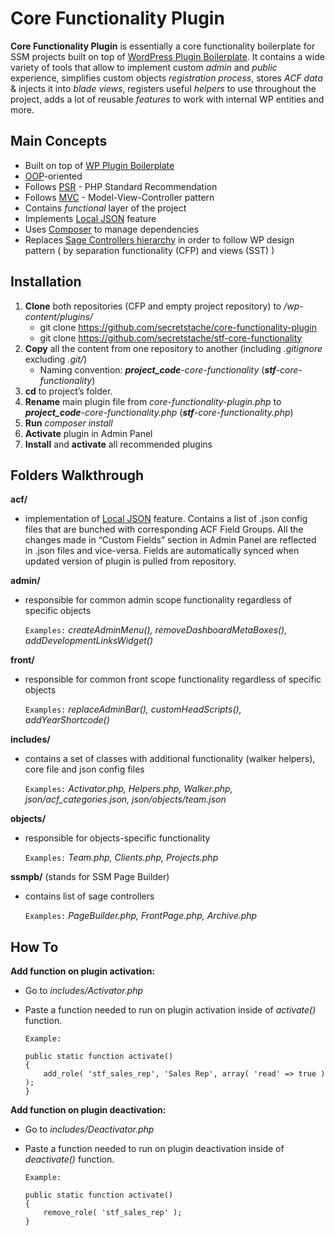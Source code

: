 # Core Functionality Plugin

**Core Functionality Plugin** is essentially a core functionality boilerplate for SSM projects built on top of [WordPress Plugin Boilerplate](https://github.com/DevinVinson/WordPress-Plugin-Boilerplate). It contains a wide variety of tools that allow to implement custom *admin* and *public* experience, simplifies custom objects *registration process*, stores *ACF data* & injects it into *blade views*, registers useful *helpers* to use throughout the project, adds a lot of reusable *features* to work with internal WP entities and more.

## Main Concepts

- Built on top of [WP Plugin Boilerplate](https://github.com/DevinVinson/WordPress-Plugin-Boilerplate)
- [OOP](https://en.wikipedia.org/wiki/Object-oriented_programming)-oriented
- Follows [PSR](https://www.php-fig.org/psr/) - PHP Standard Recommendation
- Follows [MVC](https://en.wikipedia.org/wiki/Model%E2%80%93view%E2%80%93controller) - Model-View-Controller pattern
- Contains *functional* layer of the project
- Implements [Local JSON](https://www.advancedcustomfields.com/resources/local-json/) feature
- Uses [Composer](https://getcomposer.org/) to manage dependencies
- Replaces [Sage Controllers hierarchy](https://github.com/roots/sage/tree/master/app/Controllers) in order to follow WP design pattern ( by separation functionality (CFP) and views (SST) )

## Installation

1. **Clone** both repositories (CFP and empty project repository) to */wp-content/plugins/*
	- git clone https://github.com/secretstache/core-functionality-plugin
	- git clone https://github.com/secretstache/stf-core-functionality
4. **Copy** all the content from one repository to another (including *.gitignore* excluding *.git/*)
	- Naming convention: *__project_code__-core-functionality* (*__stf__-core-functionality*)
6. **cd** to project’s folder.
7. **Rename** main plugin file from *core-functionality-plugin.php* to *__project_code__-core-functionality.php* (*__stf__-core-functionality.php*)
8. **Run** *composer install*
9. **Activate** plugin in Admin Panel
10. **Install** and **activate** all recommended plugins

## Folders Walkthrough

**acf/**

- implementation of [Local JSON](https://www.advancedcustomfields.com/resources/local-json/) feature. Contains a list of .json config files that are bunched with corresponding ACF Field Groups. All the changes made in “Custom Fields” section in Admin Panel are reflected in .json files and vice-versa. Fields are automatically synced when updated version of plugin is pulled from repository.

**admin/**

- responsible for common admin scope functionality regardless of specific objects

	`Examples:` *createAdminMenu(), removeDashboardMetaBoxes(), addDevelopmentLinksWidget()*

**front/**

- responsible for common front scope functionality regardless of specific objects

	`Examples:` *replaceAdminBar(), customHeadScripts(), addYearShortcode()*

**includes/**

- contains a set of classes with additional functionality (walker helpers), core file and json config files

	`Examples:` *Activator.php, Helpers.php, Walker.php, json/acf_categories.json, json/objects/team.json*

**objects/**

- responsible for objects-specific functionality

	`Examples:` *Team.php, Clients.php, Projects.php*

**ssmpb/** (stands for SSM Page Builder)

- contains list of sage controllers

	`Examples:` *PageBuilder.php, FrontPage.php, Archive.php*


## How To

**Add function on plugin activation:**

- Go to *includes/Activator.php*
- Paste a function needed to run on plugin activation inside of *activate()* function.

	`Example:`
	```
	public static function activate()
	{
		add_role( 'stf_sales_rep', 'Sales Rep', array( 'read' => true ) );
	}
	```

**Add function on plugin deactivation:**

- Go to *includes/Deactivator.php*
- Paste a function needed to run on plugin deactivation inside of *deactivate()* function.

	`Example:`
	```
	public static function activate()
	{
		remove_role( 'stf_sales_rep' );
	}
	```

